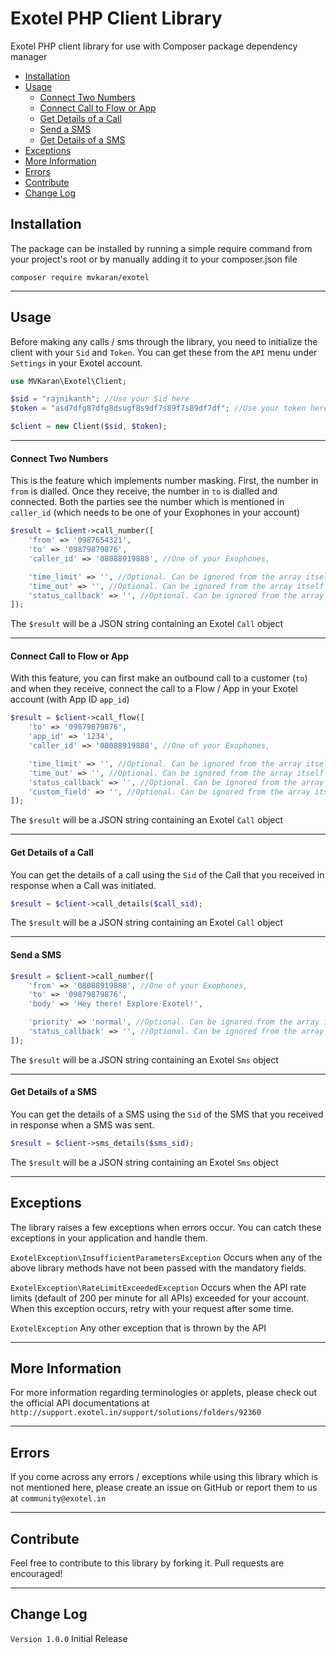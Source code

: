 # Exotel PHP Client Library

Exotel PHP client library for use with Composer package dependency manager

- [Installation](#installation)
 - [Usage](#usage)
 	- [Connect Two Numbers](#connect-two-numbers)
	- [Connect Call to Flow or App](#connect-call-to-flow-or-app)
	- [Get Details of a Call](#get-details-of-a-call)
	- [Send a SMS](#send-a-sms)
	- [Get Details of a SMS](#get-details-of-a-sms)
- [Exceptions](#exceptions)
- [More Information](#more-information)
- [Errors](#errors)
- [Contribute](#contribute)
- [Change Log](#change-log)

## Installation

The package can be installed by running a simple require command from your project's root or by manually adding it to your composer.json file

```shell
composer require mvkaran/exotel
```
***
## Usage

Before making any calls / sms through the library, you need to initialize the client with your `Sid` and `Token`. You can get these from the `API` menu under `Settings` in your Exotel account.


```php
use MVKaran\Exotel\Client;

$sid = "rajnikanth"; //Use your Sid here
$token = "asd7dfg87dfg8dsugf8s9df7s89f7s89df7df"; //Use your token here

$client = new Client($sid, $token);
```

***
#### Connect Two Numbers
This is the feature which implements number masking. First, the number in `from` is dialled. Once they receive, the number in `to` is dialled and connected. Both the parties see the number which is mentioned in `caller_id` (which needs to be one of your Exophones in your account)

```php
$result = $client->call_number([
	'from' => '0987654321', 
	'to' => '09879879876', 
	'caller_id' => '08088919888', //One of your Exophones,

	'time_limit' => '', //Optional. Can be ignored from the array itself
	'time_out' => '', //Optional. Can be ignored from the array itself
	'status_callback' => '', //Optional. Can be ignored from the array itself
]);

```

The `$result` will be a JSON string containing an Exotel `Call` object

***
#### Connect Call to Flow or App

With this feature, you can first make an outbound call to a customer (`to`) and when they receive, connect the call to a Flow / App in your Exotel account (with App ID `app_id`)

```php
$result = $client->call_flow([
	'to' => '09879879876', 
	'app_id' => '1234',
	'caller_id' => '08088919888', //One of your Exophones,

	'time_limit' => '', //Optional. Can be ignored from the array itself
	'time_out' => '', //Optional. Can be ignored from the array itself
	'status_callback' => '', //Optional. Can be ignored from the array itself
	'custom_field' => '', //Optional. Can be ignored from the array itself
]);

```

The `$result` will be a JSON string containing an Exotel `Call` object

***
#### Get Details of a Call

You can get the details of a call using the `Sid` of the Call that you received in response when a Call was initiated.

```php
$result = $client->call_details($call_sid);
```

The `$result` will be a JSON string containing an Exotel `Call` object


***
#### Send a SMS

```php
$result = $client->call_number([
	'from' => '08088919888', //One of your Exophones,
	'to' => '09879879876', 
	'body' => 'Hey there! Explore Exotel!', 

	'priority' => 'normal', //Optional. Can be ignored from the array itself
	'status_callback' => '', //Optional. Can be ignored from the array itself
]);

```

The `$result` will be a JSON string containing an Exotel `Sms` object

***
#### Get Details of a SMS

You can get the details of a SMS using the `Sid` of the SMS that you received in response when a SMS was sent.

```php
$result = $client->sms_details($sms_sid);
```

The `$result` will be a JSON string containing an Exotel `Sms` object
***
## Exceptions

The library raises a few exceptions when errors occur. You can catch these exceptions in your application and handle them.

`ExotelException\InsufficientParametersException` Occurs when any of the above library methods have not been passed with the mandatory fields.

`ExotelException\RateLimitExceededException` Occurs when the API rate limits (default of 200 per minute for all APIs) exceeded for your account. When this exception occurs, retry with your request after some time.

`ExotelException` Any other exception that is thrown by the API
***
## More Information

For more information regarding terminologies or applets, please check out the official API documentations at `http://support.exotel.in/support/solutions/folders/92360`
***
## Errors

If you come across any errors / exceptions while using this library which is not mentioned here, please create an issue on GitHub or report them to us at `community@exotel.in`
***
## Contribute

Feel free to contribute to this library by forking it. Pull requests are encouraged!
***
## Change Log

`Version 1.0.0` Initial Release